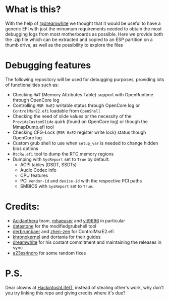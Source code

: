 # What is this?

With the help of [@dreamwhite](https://github.com/dreamwhite) we thought that it would be useful to have a generic EFI with just the minumum requirements needed to obtain the most debugging logs from most motherboards as possible. Here we provide both the .zip file which can be extracted and copied to an ESP partition on a thumb drive, as well as the possibility to explore the files 

# Debugging features

The following repository will be used for debugging purposes, providing lots of functionalities such as:

- Checking `MAT` (Memory Attributes Table) support with OpenRuntime through OpenCore log
- Controlling `MSR 0xE2` writable status through OpenCore log  or `ControlMsrE2.efi` loadable from `OpenShell` 
- Checking the need of slide values or the necessity of the `ProvideCustomSlide` quirk (found on OpenCore log) or though the MmapDump.efi tool
- Checking CFG-Lock (`MSR 0xE2` register write lock) status though OpenCore log
- Custom grub shell to use when `setup_var` is needed to change hidden bios options
- `RtcRw.efi` tool to dump the RTC memory regions
- Dumping with `SysReport` set to `True` by default:
    - ACPI tables (DSDT, SSDTs) 
    - Audio Codec info
    - CPU features
    - PCI `vendor-id` and `device-id` with the respective PCI paths
    - SMBIOS with `SysReport` set to `True`.

# Credits:

- [Acidanthera](https://github.com/acidanthera) team, [mhaeuser](https://github.com/mhaeuser) and [vit9696](https://github.com/vit9696) in particular
- [datastone](https://github.com/datastone) for the modifiedgrubshell tool
- [derbrumbaer](https://github.com/derbrumbaer) and [zhen-zen](https://github.com/zhen-zen) for ControlMsrE2.efi
- [khronokernel](https://github.com/khronokernel) and dortania for their guides
- [dreamwhite](https://github.com/dreamwhite) for his costant commitment and maintaining the releases in sync
- [a23ss4ndro](https://github.com/1alessandro1) for some random fixes

# P.S.

Dear clowns at [HackintoshLifeIT](https://github.com/hackintoshlifeit), instead of stealing other's work, why don't you try linking this repo and giving credits where it's due?
